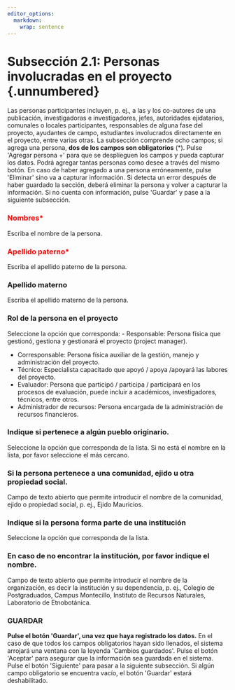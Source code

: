 ```yaml
---
editor_options: 
  markdown: 
    wrap: sentence
---
```


# Subsección 2.1: Personas involucradas en el proyecto {.unnumbered}

Las personas participantes incluyen, p. ej., a las y los co-autores de una publicación, investigadoras e investigadores, jefes, autoridades ejidatarios, comunales o locales participantes, responsables de alguna fase del proyecto, ayudantes de campo, estudiantes involucrados directamente en el proyecto, entre varias otras.
La subsección comprende ocho campos; si agrega una persona, **dos de los campos son obligatorios** (\*).
Pulse 'Agregar persona +' para que se desplieguen los campos y pueda capturar los datos.
Podrá agregar tantas personas como desee a través del mismo botón.
En caso de haber agregado a una persona erróneamente, pulse 'Eliminar' sino va a capturar información.
Si detecta un error después de haber guardado la sección, deberá eliminar la persona y volver a capturar la información.
Si no cuenta con información, pulse 'Guardar' y pase a la siguiente subsección.

### <span style="color:red">Nombres\* </span> 

Escriba el nombre de la persona.

### <span style="color:red">Apellido paterno\* </span> 

Escriba el apellido paterno de la persona.

### Apellido materno

Escriba el apellido materno de la persona.

### Rol de la persona en el proyecto

Seleccione la opción que corresponda: - Responsable: Persona física que gestionó, gestiona y gestionará el proyecto (project manager).
- Corresponsable: Persona física auxiliar de la gestión, manejo y administración del proyecto.
- Técnico: Especialista capacitado que apoyó / apoya /apoyará las labores del proyecto.
- Evaluador: Persona que participó / participa / participará en los procesos de evaluación, puede incluir a académicos, investigadores, técnicos, entre otros.
- Administrador de recursos: Persona encargada de la administración de recursos financieros.

### Indique si pertenece a algún pueblo originario.

Seleccione la opción que corresponda de la lista.
Si no está el nombre en la lista, por favor seleccione el más cercano.

### Si la persona pertenece a una comunidad, ejido u otra propiedad social.

Campo de texto abierto que permite introducir el nombre de la comunidad, ejido o propiedad social, p. ej., Ejido Mauricios.

### Indique si la persona forma parte de una institución

Seleccione la opción que corresponda de la lista.

### En caso de no encontrar la institución, por favor indique el nombre.

Campo de texto abierto que permite introducir el nombre de la organización, es decir la institución y su dependencia, p. ej., Colegio de Postgraduados, Campus Montecillo, Instituto de Recursos Naturales, Laboratorio de Etnobotánica.

### GUARDAR

**Pulse el botón 'Guardar', una vez que haya registrado los datos.** En el caso de que todos los campos obligatorios hayan sido llenados, el sistema arrojará una ventana con la leyenda 'Cambios guardados'.
Pulse el botón 'Aceptar' para asegurar que la información sea guardada en el sistema.
Pulse el botón 'Siguiente' para pasar a la siguiente subsección.
Si algún campo obligatorio se encuentra vacío, el botón 'Guardar' estará deshabilitado.
